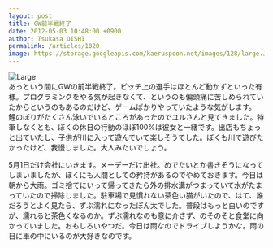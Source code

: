 ```yaml
---
layout: post
title: GW前半戦終了
date: 2012-05-03 10:48:00 +0900
author: Tsukasa OISHI
permalink: /articles/1020
image: https://storage.googleapis.com/kaeruspoon.net/images/128/large.JPG?1336009695
---
```



![Large](https://storage.googleapis.com/kaeruspoon.net/images/128/large.JPG?1336009695)  
あっという間にGWの前半戦終了。ピッチ上の選手はほとんど動かずといった有様。プログラミングをやる気が起きなくて、というのも偏頭痛に苦しめられていたからというのもあるのだけど、ゲームばかりやっていたような気がします。  
鯉のぼりがたくさん泳いでいるところがあったのでユルさんと見てきました。特筆しなくとも、ぼくの休日の行動のほぼ100%は彼女と一緒です。出店もちょっと出ていたし、子供が川に入って遊んでいて楽しそうでした。ぼくも川で遊びたかったけど、我慢しました。大人みたいでしょう。  

5月1日だけ会社にいきます。メーデーだけ出社。めでたいとか書きそうになってしまいましたが、ぼくにも人間としての矜持があるのでやめておきます。今日は朝から大雨。ゴミ捨てにいって帰ってきたら外の排水溝がつまっていて水がたまっていたので掃除しました。駐車場で見慣れない茶色い猫がいたので、はて、誰だろうとよく見たら、ずぶ濡れになったぽん太でした。普段はもっと白いのですが、濡れると茶色くなるのか。ずぶ濡れなのも意に介さず、のそのそと食堂に向かっていました。おもしろいやつだ。今日は雨なのでドライブしようかな。雨の日に車の中にいるのが大好きなのです。  

